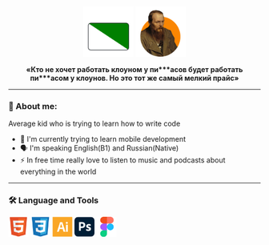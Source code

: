 
<div align="center" >
	<img src="flažok2.png" width="100">
	<img src="dostojevskij.png" width="100">
	<p>
		<b>«Кто не хочет работать клоуном у пи***асов будет работать пи***асом у клоунов. Но это тот же самый мелкий прайс»</b>
	</p>
</div>

---
### :speech_balloon: About me:
Average  kid who is trying to learn how to write code
- :seedling: I'm currently trying to learn mobile development
- :speaking_head: I'm speaking English(B1) and Russian(Native)
- :zap: In free time really love to listen to music and podcasts about everything in the world

---
###  :hammer_and_wrench: Language and Tools
<div>
	<img src="https://github.com/devicons/devicon/blob/master/icons/html5/html5-original.svg" **alt="HTML" width="40" height="40"/>
	<img src="https://github.com/devicons/devicon/blob/master/icons/css3/css3-original.svg" **alt="CSS" width="40" height="40"/>
	<img src="https://github.com/devicons/devicon/blob/master/icons/illustrator/illustrator-plain.svg" **alt="Illustrator" width="40" height="40"/>
	<img src="https://github.com/devicons/devicon/blob/master/icons/photoshop/photoshop-plain.svg" **alt="Photoshop" width="40" height="40"/>
	<img src="https://github.com/devicons/devicon/blob/master/icons/figma/figma-original.svg" **alt="Figma" width="40" height="40"/>
</div>


<!--
**gavilovskij/gavilovskij** is a ✨ _special_ ✨ repository because its `README.md` (this file) appears on your GitHub profile.

Here are some ideas to get you started:

- 🔭 I’m currently working on ...
- 🌱 I’m currently learning ...
- 👯 I’m looking to collaborate on ...
- 🤔 I’m looking for help with ...
- 💬 Ask me about ...
- 📫 How to reach me: ...
- 😄 Pronouns: ...
- ⚡ Fun fact: ...
-->
